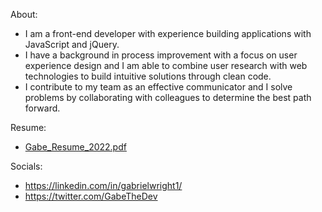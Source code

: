 About:
- I am a front-end developer with experience building applications with JavaScript and jQuery.
- I have a background in process improvement with a focus on user experience design and I am able to combine user research with web technologies to build intuitive solutions through clean code. 
- I contribute to my team as an effective communicator and I solve problems by collaborating with colleagues to determine the best path forward.

Resume:
- [Gabe_Resume_2022.pdf](https://github.com/gabrielwright1/gabrielwright1/files/8155379/Gabe_Resume_2022.pdf)

Socials: 

- https://linkedin.com/in/gabrielwright1/
- https://twitter.com/GabeTheDev

<!---
gabrielwright1/gabrielwright1 is a ✨ special ✨ repository because its `README.md` (this file) appears on your GitHub profile.
You can click the Preview link to take a look at your changes.
--->
